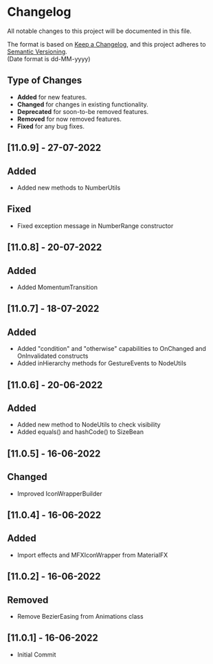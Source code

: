 # Changelog

All notable changes to this project will be documented in this file.

The format is based on [Keep a Changelog](https://keepachangelog.com/en/1.0.0/), and this project adheres
to [Semantic Versioning](https://semver.org/spec/v2.0.0.html).  
(Date format is dd-MM-yyyy)

## Type of Changes

- **Added** for new features.
- **Changed** for changes in existing functionality.
- **Deprecated** for soon-to-be removed features.
- **Removed** for now removed features.
- **Fixed** for any bug fixes.

## [11.0.9] - 27-07-2022

## Added

- Added new methods to NumberUtils

## Fixed

- Fixed exception message in NumberRange constructor

## [11.0.8] - 20-07-2022

## Added

- Added MomentumTransition

## [11.0.7] - 18-07-2022

## Added

- Added "condition" and "otherwise" capabilities to OnChanged and OnInvalidated constructs
- Added inHierarchy methods for GestureEvents to NodeUtils

## [11.0.6] - 20-06-2022

## Added

- Added new method to NodeUtils to check visibility
- Added equals() and hashCode() to SizeBean

## [11.0.5] - 16-06-2022

## Changed

- Improved IconWrapperBuilder

## [11.0.4] - 16-06-2022

## Added

- Import effects and MFXIconWrapper from MaterialFX

## [11.0.2] - 16-06-2022

## Removed

- Remove BezierEasing from Animations class

## [11.0.1] - 16-06-2022

- Initial Commit














